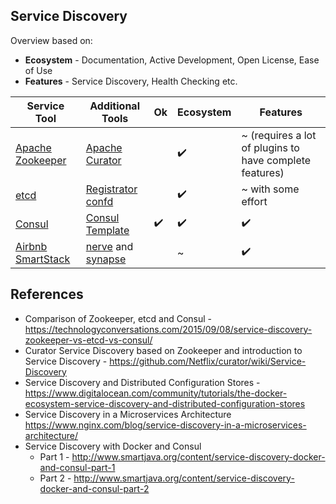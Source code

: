 ## Service Discovery

Overview based on:
* **Ecosystem** - Documentation, Active Development, Open License, Ease of Use
* **Features** - Service Discovery, Health Checking etc.

| Service Tool                                                                     | Additional Tools                                                                                           | Ok | Ecosystem | Features                                                |
|----------------------------------------------------------------------------------|------------------------------------------------------------------------------------------------------------|----|-----------|---------------------------------------------------------|
| [Apache Zookeeper](http://zookeeper.apache.org/)                                 | [Apache Curator](http://curator.apache.org/)                                                               |    | ✔️️         | ~ (requires a lot of plugins to have complete features) |
| [etcd](https://github.com/coreos/etcd)                                           | [Registrator](https://github.com/gliderlabs/registrator) [confd](https://github.com/kelseyhightower/confd) |    | ✔️️         | ~ with some effort                                      |
| [Consul](https://www.consul.io)                                                  | [Consul Template](https://github.com/hashicorp/consul-template)                                            | ✔️️  | ✔️️         | ✔️️                                                       |
| [Airbnb SmartStack](http://nerds.airbnb.com/smartstack-service-discovery-cloud/) | [nerve](https://github.com/airbnb/nerve) and [synapse](https://github.com/airbnb/synapse)                  |    | ~         | ✔️️                                                       |

## References

* Comparison of Zookeeper, etcd and Consul - https://technologyconversations.com/2015/09/08/service-discovery-zookeeper-vs-etcd-vs-consul/
* Curator Service Discovery based on Zookeeper and introduction to Service Discovery - https://github.com/Netflix/curator/wiki/Service-Discovery
* Service Discovery and Distributed Configuration Stores -  https://www.digitalocean.com/community/tutorials/the-docker-ecosystem-service-discovery-and-distributed-configuration-stores
* Service Discovery in a Microservices Architecture https://www.nginx.com/blog/service-discovery-in-a-microservices-architecture/
* Service Discovery with Docker and Consul
  * Part 1 - http://www.smartjava.org/content/service-discovery-docker-and-consul-part-1
  * Part 2 - http://www.smartjava.org/content/service-discovery-docker-and-consul-part-2
